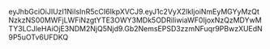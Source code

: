 eyJhbGciOiJIUzI1NiIsInR5cCI6IkpXVCJ9.eyJ1c2VyX2lkIjoiNmEyMGYyMzQtNzkzNS00MWFjLWFiNzgtYTE3OWY3MDk5ODRiIiwiaWF0IjoxNzQzMDYwMTY3LCJleHAiOjE3NDM2NjQ5Njd9.Gb2NemsEPSD3zzmNFuqr9PBwzXUEdN9P5uOTv6UFDKQ